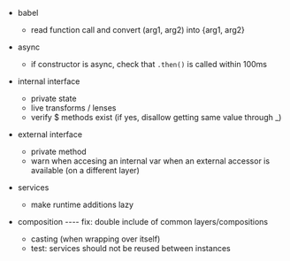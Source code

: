 - babel
    - read function call and convert (arg1, arg2) into {arg1, arg2}

- async
    - if constructor is async, check that `.then()` is called within 100ms

- internal interface
    - private state
    - live transforms / lenses
    - verify $ methods exist (if yes, disallow getting same value through _)
    
- external interface
    - private method
  - warn when accesing an internal var when an external accessor is available (on a different layer)
  
- services
  - make runtime additions lazy

- composition
  ---- fix: double include of common layers/compositions
  - casting (when wrapping over itself)
  - test: services should not be reused between instances 

